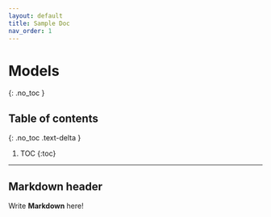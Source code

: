 ```yaml
---
layout: default
title: Sample Doc
nav_order: 1
---
```


# Models
{: .no_toc }

## Table of contents
{: .no_toc .text-delta }

1. TOC
{:toc}

---

## Markdown header

Write **Markdown** here!